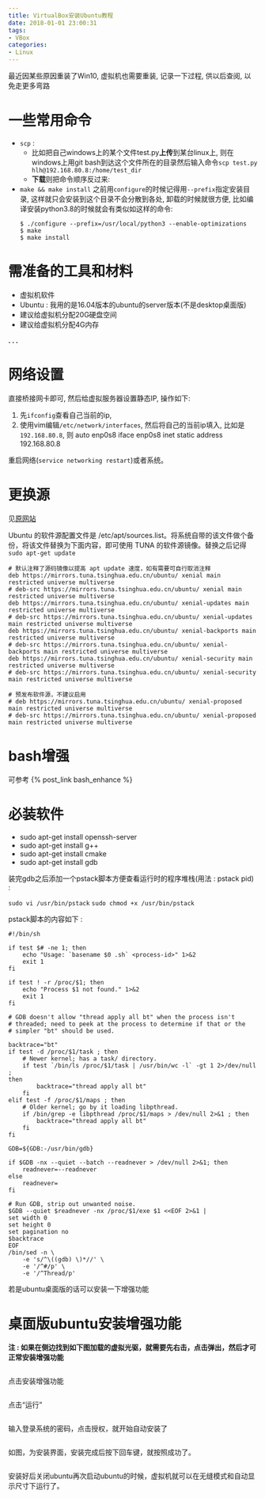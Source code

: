 ```yaml
---
title: VirtualBox安装Ubuntu教程
date: 2018-01-01 23:00:31
tags:
- VBox
categories:
- Linux
---
```



最近因某些原因重装了Win10, 虚拟机也需要重装, 记录一下过程, 供以后查阅, 以免走更多弯路


# 一些常用命令

- `scp` : 
    - 比如把自己windows上的某个文件test.py**上传**到某台linux上, 则在windows上用git bash到达这个文件所在的目录然后输入命令`scp test.py hlh@192.168.80.8:/home/test_dir`
    - **下载**则把命令顺序反过来: 
- `make && make install` 之前用`configure`的时候记得用`--prefix`指定安装目录, 这样就只会安装到这个目录不会分散到各处, 卸载的时候就很方便, 比如编译安装python3.8的时候就会有类似如这样的命令:
    ```
    $ ./configure --prefix=/usr/local/python3 --enable-optimizations
    $ make
    $ make install
    ```



# 需准备的工具和材料

- 虚拟机软件
- Ubuntu : 我用的是16.04版本的ubuntu的server版本(不是desktop桌面版) 
- 建议给虚拟机分配20G硬盘空间
- 建议给虚拟机分配4G内存


**. . .**<!-- more -->



# 网络设置

<!-- 
**在安装ubuntu-server之前需知** : 

你的那个虚拟机里的网络设置里只留两张网卡, 注意这两张网卡的顺序最好别颠倒, 免得麻烦

**网卡1**是 : “网络地址转换（NAT）”， 不是那个“NAT网络”噢， 这张网卡是用来访问宿主机和外网的
**网卡2**是 : “仅主机（Host-Olny）网络”， 这张网卡是用来让宿主机是访问你的这个虚拟机的， 这样当虚拟机装了openssh-server (`sudo apt-get install openssh-server`) 之后就能用ssh工具从宿主机连到你的这个虚拟机了


安装ubuntu的时候有一步是需要你选择主网卡, 此时得记住两张网卡的名字, 比如我的是 `enp0s3`对应网卡1 和 `enp0s8`对应网卡2, 那主网卡应该选“网络地址转换（NAT）”的那张, 即网卡1, 因为要上网.

**安装完毕之后** : 

使用ifconfig命令查看会发现只有一个网卡工作，因为第二块网卡还没有进行配置。 -->

<!-- 使用vim编辑`/etc/network/interfaces`，添加第二块网卡的网络配置，宿主机需要长期连接虚拟机，需要为Host-Only网络配置静态IP，IP需要和宿主机的Host-Only网段一致, 到windows的控制面板的网络适配器页面查看`VirtualBox Host-Only`这个网络适配器的网段, 比如我的是`192.168.80.1` , 
则 :  -->


直接桥接网卡即可, 然后给虚拟服务器设置静态IP, 操作如下:

1. 先`ifconfig`查看自己当前的ip, 
2. 使用vim编辑`/etc/network/interfaces`, 然后将自己的当前ip填入, 比如是`192.168.80.8`, 则
    auto enp0s8
    iface enp0s8 inet static
    address 192.168.80.8

重启网络(`service networking restart`)或者系统。



# 更换源


见[原网站](https://mirror.tuna.tsinghua.edu.cn/help/ubuntu/)

Ubuntu 的软件源配置文件是 /etc/apt/sources.list。将系统自带的该文件做个备份，将该文件替换为下面内容，即可使用 TUNA 的软件源镜像。替换之后记得 ` sudo apt-get update `

    # 默认注释了源码镜像以提高 apt update 速度，如有需要可自行取消注释
    deb https://mirrors.tuna.tsinghua.edu.cn/ubuntu/ xenial main restricted universe multiverse
    # deb-src https://mirrors.tuna.tsinghua.edu.cn/ubuntu/ xenial main restricted universe multiverse
    deb https://mirrors.tuna.tsinghua.edu.cn/ubuntu/ xenial-updates main restricted universe multiverse
    # deb-src https://mirrors.tuna.tsinghua.edu.cn/ubuntu/ xenial-updates main restricted universe multiverse
    deb https://mirrors.tuna.tsinghua.edu.cn/ubuntu/ xenial-backports main restricted universe multiverse
    # deb-src https://mirrors.tuna.tsinghua.edu.cn/ubuntu/ xenial-backports main restricted universe multiverse
    deb https://mirrors.tuna.tsinghua.edu.cn/ubuntu/ xenial-security main restricted universe multiverse
    # deb-src https://mirrors.tuna.tsinghua.edu.cn/ubuntu/ xenial-security main restricted universe multiverse

    # 预发布软件源，不建议启用
    # deb https://mirrors.tuna.tsinghua.edu.cn/ubuntu/ xenial-proposed main restricted universe multiverse
    # deb-src https://mirrors.tuna.tsinghua.edu.cn/ubuntu/ xenial-proposed main restricted universe multiverse


# bash增强

可参考 {% post_link bash_enhance %}


# 必装软件

- sudo apt-get install openssh-server
- sudo apt-get install g++
- sudo apt-get install cmake
- sudo apt-get install gdb

装完gdb之后添加一个pstack脚本方便查看运行时的程序堆栈(用法 : pstack pid) : 

`sudo vi /usr/bin/pstack` 
`sudo chmod +x /usr/bin/pstack`

pstack脚本的内容如下 :

```
#!/bin/sh

if test $# -ne 1; then
    echo "Usage: `basename $0 .sh` <process-id>" 1>&2
    exit 1
fi

if test ! -r /proc/$1; then
    echo "Process $1 not found." 1>&2
    exit 1
fi

# GDB doesn't allow "thread apply all bt" when the process isn't
# threaded; need to peek at the process to determine if that or the
# simpler "bt" should be used.

backtrace="bt"
if test -d /proc/$1/task ; then
    # Newer kernel; has a task/ directory.
    if test `/bin/ls /proc/$1/task | /usr/bin/wc -l` -gt 1 2>/dev/null ;                                                                                                      then
        backtrace="thread apply all bt"
    fi
elif test -f /proc/$1/maps ; then
    # Older kernel; go by it loading libpthread.
    if /bin/grep -e libpthread /proc/$1/maps > /dev/null 2>&1 ; then
        backtrace="thread apply all bt"
    fi
fi

GDB=${GDB:-/usr/bin/gdb}

if $GDB -nx --quiet --batch --readnever > /dev/null 2>&1; then
    readnever=--readnever
else
    readnever=
fi

# Run GDB, strip out unwanted noise.
$GDB --quiet $readnever -nx /proc/$1/exe $1 <<EOF 2>&1 |
set width 0
set height 0
set pagination no
$backtrace
EOF
/bin/sed -n \
    -e 's/^\((gdb) \)*//' \
    -e '/^#/p' \
    -e '/^Thread/p'
```



若是ubuntu桌面版的话可以安装一下增强功能


<h1 id="桌面版ubuntu安装增强功能">桌面版ubuntu安装增强功能</h1>

<p><strong>注 : 如果在侧边找到如下图加载的虚拟光驱，就需要先右击，点击弹出，然后才可正常安装增强功能</strong></p>
<p><img src="/img/vbox_install_ubuntu_tutorial/20150116222056924.jpg" alt="" /><br /></p>
<p>点击安装增强功能</p>
<p><img src="/img/vbox_install_ubuntu_tutorial/20150116222128125.jpg" alt="" /><br /></p>
<p>点击“运行”</p>
<p><img src="/img/vbox_install_ubuntu_tutorial/20150116222246498.jpg" alt="" /><br /></p>
<p>输入登录系统的密码，点击授权，就开始自动安装了</p>
<p><img src="/img/vbox_install_ubuntu_tutorial/20150116222308759.jpg" alt="" /><br /></p>
<p>如图，为安装界面，安装完成后按下回车键，就按照成功了。</p>
<p><img src="/img/vbox_install_ubuntu_tutorial/20150116222336153.jpg" alt="" /><br /></p>
<p>安装好后关闭ubuntu再次启动ubuntu的时候，虚拟机就可以在无缝模式和自动显示尺寸下运行了。</p>

